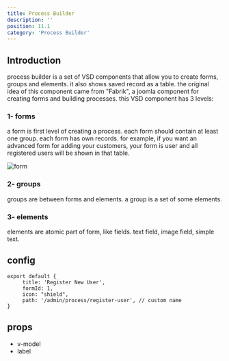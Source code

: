 ```yaml
---
title: Process Builder
description: ''
position: 11.1
category: 'Process Builder'
---
```


## Introduction
process builder is a set of VSD components that allow you to create forms, groups and elements. 
it also shows saved record as a table.
the original idea of this component came from "Fabrik", a joomla component for creating forms and building processes.
this VSD component has 3 levels:

### 1- forms
a form is first level of creating a process. each form should contain at least one group. 
each form has own records. for example, if you want an advanced form for adding your customers, your form is user and all registered users will be shown in that table.

![form]()

### 2- groups
groups are between forms and elements. a group is a set of some elements.

### 3- elements
elements are atomic part of form, like fields. text field, image field, simple text.

## config

```js[config.js]
export default {
     title: 'Register New User',
     formId: 1,
     icon: "shield",
     path: '/admin/process/register-user', // custom name
}
```

## props
- v-model 
- label